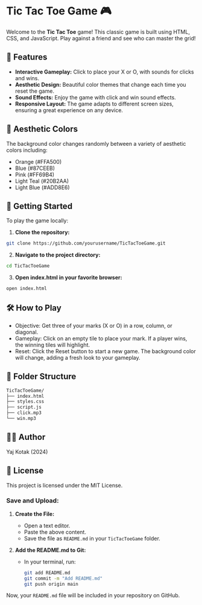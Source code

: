 # Tic Tac Toe Game 🎮

Welcome to the **Tic Tac Toe** game! This classic game is built using HTML, CSS, and JavaScript. Play against a friend and see who can master the grid!

## 🌟 Features

- **Interactive Gameplay:** Click to place your X or O, with sounds for clicks and wins.
- **Aesthetic Design:** Beautiful color themes that change each time you reset the game.
- **Sound Effects:** Enjoy the game with click and win sound effects.
- **Responsive Layout:** The game adapts to different screen sizes, ensuring a great experience on any device.

## 🎨 Aesthetic Colors

The background color changes randomly between a variety of aesthetic colors including:
- Orange (#FFA500)
- Blue (#87CEEB)
- Pink (#FF69B4)
- Light Teal (#20B2AA)
- Light Blue (#ADD8E6)

## 🚀 Getting Started

To play the game locally:

1. **Clone the repository:**
```bash
git clone https://github.com/yourusername/TicTacToeGame.git
```

2. **Navigate to the project directory:**
```bash
cd TicTacToeGame
```

3. **Open index.html in your favorite browser:**
  ```bash
open index.html
```

## 🛠️ How to Play

- Objective: Get three of your marks (X or O) in a row, column, or diagonal.
- Gameplay: Click on an empty tile to place your mark. If a player wins, the winning tiles will highlight.
- Reset: Click the Reset button to start a new game. The background color will change, adding a fresh look to your gameplay.

## 📂 Folder Structure
```bash
TicTacToeGame/
├── index.html
├── styles.css
├── script.js
├── click.mp3
└── win.mp3
```

## 👨‍💻 Author

Yaj Kotak (2024)

## 📄 License

This project is licensed under the MIT License.


### Save and Upload:

1. **Create the File:**
   - Open a text editor.
   - Paste the above content.
   - Save the file as `README.md` in your `TicTacToeGame` folder.

2. **Add the README.md to Git:**
   - In your terminal, run:
     ```bash
     git add README.md
     git commit -m "Add README.md"
     git push origin main
     ```

Now, your `README.md` file will be included in your repository on GitHub.









